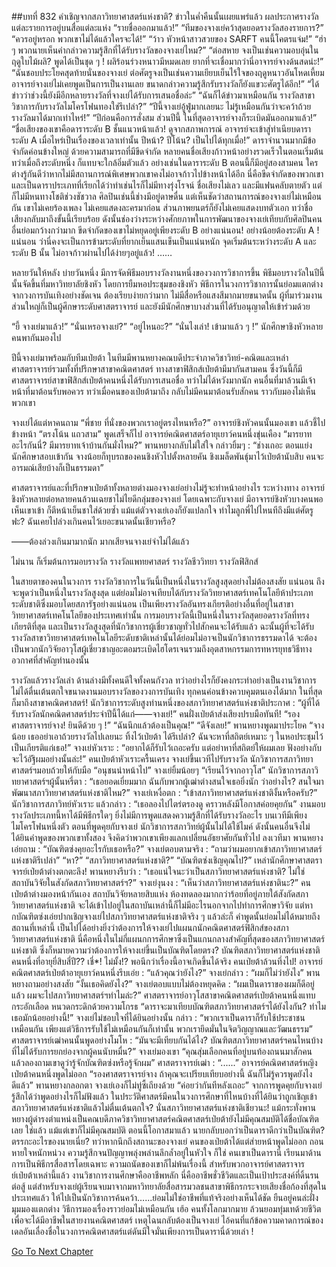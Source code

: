 ##บทที่ 832 คำเชิญจากสภาวิทยาศาสตร์แห่งชาติ?
ข่าวในค่ำคืนนั้นเผยแพร่แล้ว
ผลประกาศรางวัลแต่ละรายการอยู่บนสื่อแต่ละแห่ง
“รายชื่อออกมาแล้ว!”
“ทีมของจางเย่คว้าสุดยอดรางวัลสองรายการ?”
“ควรอยู่หรอก พวกเขาไม่ได้แล้วใครจะได้!”
“ว้าว หัวหน้าสาวสวยของ SARFT คนนี้โคตรแจ่ม!”
“ฮ่า ๆ พวกนายเห็นคำกล่าวความรู้สึกที่ได้รับรางวัลของจางเย่ไหม?”
“ต่อสหาย จงเป็นเช่นความอบอุ่นในฤดูใบไม้ผลิ? พูดได้เป็นชุด ๆ ! ผลิร้อนร่วงหนาวมีหมดเลย ยากที่จะเชื่อมากว่านี่อาจารย์จางด้นสดน่ะ!”
“ฉันชอบประโยคสุดท้ายนั่นของจางเย่ ต่อศัตรูจงเป็นเช่นความเยียบเย็นไร้ใจของฤดูหนาวอันโหดเหี้ยม อาจารย์จางเย่ไม่เคยพูดเป็นการเป็นงานเลย ขนาดกล่าวความรู้สึกรับรางวัลก็ยังแขวะศัตรูได้อีก!”
“ได้ข่าวว่าช่วงนี้ยังมีอีกหลายรางวัลที่จางเย่ได้รับการเสนอชื่อล่ะ”
“ฉันก็ได้ข่าวมาเหมือนกัน รางวัลสาขาวิชาการกับรางวัลไมโครโฟนทองใช่รึเปล่า?”
“ปีนี้จางเย่อู้ฟู่มากเลยนะ ไม่รู้เหมือนกันว่าจะคว้าถ้วยรางวัลมาได้มากเท่าไหร่!”
“ปีก่อนคือการสั่งสม ส่วนปีนี้ ในที่สุดอาจารย์จางก็ระเบิดมันออกมาแล้ว!”
“ชื่อเสียงของเขาคือดาราระดับ B ชั้นแนวหน้าแล้ว! ดูจากสภาพการณ์ อาจารย์จะเข้าสู่ทำเนียบดาราระดับ A เมื่อไหร่เป็นเรื่องของเวลาเท่านั้น ปีหน้า? ปีโน้น? เป็นไปได้ทุกเมื่อ!”
ดาราจำนวนมากมีข้อจำกัดค่อนข้างใหญ่ ด้วยความสามารถที่มีขีดจำกัด หลายคนชื่อเสียงก้าวหน้าอย่างรวดเร็วในตอนเริ่มต้น ทว่าเมื่อถึงระดับหนึ่ง ก็แทบจะใกล้อิ่มตัวแล้ว อย่างเช่นในดาราระดับ B ตอนนี้ก็มีอยู่สองสามคน ใครต่างรู้กันดีว่าหากไม่มีสถานการณ์พิเศษพวกเขาคงไม่อาจก้าวไปข้างหน้าได้อีก นี่คือขีดจำกัดของพวกเขา และเป็นดาราประเภทที่เรียกได้ว่าทำเช่นไรก็ไม่มีทางรุ่งโรจน์ ชื่อเสียงไม่เลว และมีแฟนคลับตายตัว แต่ก็ไม่มีหนทางโชติช่วงชัชวาล ศิลปินเช่นนี้ช่างมีอยู่ดาษดื่น
แต่เห็นชัดว่าสถานการณ์ของจางเย่ไม่เหมือนกัน เขาไม่เคยร้องเพลง ไม่เคยแสดงละครมาก่อน ส่วนภาพยนตร์ก็ยังไม่เคยแสดงบทตัวเอก ทว่าชื่อเสียงกลับมาถึงขั้นนี้เรียบร้อย ดังนั้นช่องว่างระหว่างศักยภาพในการพัฒนาของจางเย่เทียบกับศิลปินคนอื่นย่อมกว้างกว่ามาก ขีดจำกัดของเขาไม่หยุดอยู่เพียงระดับ B อย่างแน่นอน!
อย่างน้อยต้องระดับ A !
แน่นอน ว่านี่คงจะเป็นการข้ามระดับที่ยากเย็นแสนเข็นเป็นแน่นหนัก จุดเริ่มต้นระหว่างระดับ A และระดับ B นั้น ไม่อาจก้าวผ่านไปได้ง่ายๆอยู่แล้ว!
……


หลายวันให้หลัง
บ่ายวันหนึ่ง
มีการจัดพิธีมอบรางวัลงานหนึ่งของวงการวิชาการขึ้น
พิธีมอบรางวัลในปีนี้นั้นจัดขึ้นที่มหาวิทยาลัยชิงหัว โดยการยืมหอประชุมของชิงหัว พิธีการในวงการวิชาการนั้นย่อมแตกต่างจากวงการบันเทิงอย่างชัดเจน ต้องเรียบง่ายกว่ามาก ไม่มีสื่อหรือแสงสีมากมายขนาดนั้น ผู้ที่มาร่วมงานส่วนใหญ่ก็เป็นผู้ศึกษาระดับศาสตราจารย์ และยังมีนักศึกษาบางส่วนที่ได้รับอนุญาตให้เข้าร่วมด้วย


“ยี้ จางเย่มาแล้ว!”
“นั่นเหรอจางเย่?”
“อยู่ไหนอะ?”
“นั่นไงเล่า! เข้ามาแล้ว ๆ !”
นักศึกษาชิงหัวหลายคนพากันมองไป


ปีนี้จางเย่มาพร้อมกับทีมเป่ยต้า ในทีมมีพานหยางคณบดีประจำภาควิชาวิทย์-คณิตและเหล่าศาสตราจารย์รวมทั้งที่ปรึกษาสาขาคณิตศาสตร์ ทางสาขาฟิสิกส์เป่ยต้ามีมากันสามคน ซึ่งวันนี้ก็มีศาสตราจารย์สาขาฟิสิกส์เป่ยต้าคนหนึ่งได้รับการเสนอชื่อ ทว่าไม่ได้หวังมากนัก
คนอื่นที่มาล้วนมีเจ้าหน้าที่มาต้อนรับพอควร ทว่าเมื่อคนของเป่ยต้ามาถึง กลับไม่มีคนมาต้อนรับสักคน ราวกับมองไม่เห็นพวกเขา


จางเย่ได้แต่หาคนถาม “พี่ชาย ที่นั่งของพวกเราอยู่ตรงไหนหรือ?”
อาจารย์ชิงหัวคนนั้นมองเขา แล้วชี้ไปข้างหน้า “ตรงโน้น แถวสาม” พูดเสร็จก็ไป
อาจารย์คณิตศาสตร์อายุเยาว์คนหนึ่งขุ่นเคือง “มารยาทอะไรกันนี่? มีมารยาทเจ้าบ้านกันมั่งไหม?”
พานหยางกลับไม่ใส่ใจ กล่าวยิ้มๆ : “ช่างเถอะ ตอนแย่งนักศึกษาสอบเข้ากัน จางน้อยก็ทุบรถของคนชิงหัวไปตั้งหลายคัน ชิงเมล็ดพันธุ์มาไว้เป่ยต้านับสิบ คนจะอารมณ์เสียบ้างก็เป็นธรรมดา”


ศาสตราจารย์และที่ปรึกษาเป่ยต้าทั้งหลายต่างมองจางเย่อย่างไม่รู้จะทำหน้าอย่างไร
ระหว่างทาง อาจารย์ชิงหัวหลายต่อหลายคนล้วนเฉยชาไม่ไยดีกลุ่มของจางเย่ โดยเฉพาะกับจางเย่ มีอาจารย์ชิงหัวบางคนพอเห็นเขาเข้า ก็ตีหน้าเย็นชาใส่ด้วยซ้ำ
แม้แต่ตัวจางเย่เองก็ยังแปลกใจ ทำไมลูกพี่ไปไหนทีถึงมีแต่ศัตรูฟะ? ฉันเคยไปล่วงเกินคนไว้เยอะขนาดนั้นเชียวหรือ?


——ต้องล่วงเกินมามากนัก มากเสียจนจางเย่จำไม่ได้แล้ว


ไม่นาน ก็เริ่มต้นการมอบรางวัล
รางวัลแพทยศาสตร์
รางวัลชีววิทยา
รางวัลฟิสิกส์


ในสายตาของคนในวงการ รางวัลวิชาการในวันนี้เป็นหนึ่งในรางวัลสูงสุดอย่างไม่ต้องสงสัย แน่นอน ถึงจะพูดว่าเป็นหนึ่งในรางวัลสูงสุด แต่ย่อมไม่อาจเทียบได้กับรางวัลวิทยาศาสตร์เทคโนโลยีห้าประเภทระดับชาติซึ่งมอบโดยสภารัฐอย่างแน่นอน เป็นเพียงรางวัลอันทรงเกียรติอย่างอื่นที่อยู่ในสาขาวิทยาศาสตร์เทคโนโลยีของประเทศเท่านั้น การมอบรางวัลนี้เป็นหนึ่งในรางวัลสุดยอดรางวัลที่ทรงเกียรติที่สุด และเป็นรางวัลสูงสุดที่นักวิชาการผู้เชี่ยวชาญทั่วไปสักคนจะได้รับแล้ว ฉะนั้นผู้ที่จะได้รับรางวัลสาขาวิทยาศาสตร์เทคโนโลยีระดับชาติเหล่านั้นได้ย่อมไม่อาจเป็นนักวิชาการธรรมดาได้ จะต้องเป็นพวกนักวิจัยอาวุโสผู้เชี่ยวชาญอะตอมระเบิดไฮโดรเจนรวมถึงอุตสาหกรรมการทหารยุทธวิธีทางอวกาศที่สำคัญทำนองนั้น


รางวัลแล้วรางวัลเล่า
ด้านล่างมีทั้งคนดีใจทั้งคนกังวล ทว่าอย่างไรก็ยังคงกระทำอย่างเป็นงานวิชาการ ไม่ได้ตื่นเต้นตกใจขนาดงานมอบรางวัลของวงการบันเทิง ทุกคนค่อนข้างควบคุมตนเองได้มาก
ในที่สุด ก็มาถึงสาขาคณิตศาสตร์!
นักวิชาการระดับสูงท่านหนึ่งของสภาวิทยาศาสตร์แห่งชาติประกาศ : “ผู้ที่ได้รับรางวัลนักคณิตศาสตร์ประจำปีนี้ได้แก่——จางเย่!”
คนฝั่งเป่ยต้าส่งเสียงปรบมือทันที!
“รองศาสตราจารย์จาง! ยินดีด้วย ๆ !”
“ฉันนึกแล้วต้องเป็นคุณ!”
“ดีจังเลย!”
พานหยางพูดมาประโยค “จางน้อย เธออย่าเอาถ้วยรางวัลไปเลยนะ ทิ้งไว้เป่ยต้า ได้รึเปล่า? ฉันจะหาที่สถิตย์เหมาะ ๆ ในหอประชุมไว้เป็นเกียรติแก่เธอ!”
จางเย่หัวเราะ : “อยากได้ก็รับไว้เถอะครับ แต่อย่าหาที่สถิตย์ให้ผมเลย ฟังอย่างกับจะไว้อัฐิผมอย่างนั้นล่ะ!”
คนเป่ยต้าหัวเราะครื้นเครง
จางเย่ขึ้นเวทีไปรับรางวัล
นักวิชาการสภาวิทยาศาสตร์ฯมอบถ้วยให้กับมือ “อนุชนนำหน้าไป”
จางเย่ยิ้มน้อยๆ “เรียนไว้จากอาวุโส”
นักวิชาการสภาวิทยาศาสตร์ฯผู้นั้นหรี่ตา : “เธอยอดเยี่ยมมาก ฉันกับพวกผู้เฒ่าต่างสนใจเธอยิ่งนัก ว่าอย่างไร? สนใจมาพัฒนาสภาวิทยาศาสตร์แห่งชาติไหม?”
จางเย่เหงื่อตก : “เข้าสภาวิทยาศาสตร์แห่งชาติงั้นหรือครับ?”
นักวิชาการสภาวิทย์หัวเราะ แล้วกล่าว : “เธอลองไปไตร่ตรองดู คราวหลังมีโอกาสค่อยคุยกัน”
งานมอบรางวัลประเภทนี้หาได้มีพิธีกรใดๆ ยิ่งไม่มีการพูดแสดงความรู้สึกที่ได้รับรางวัลอะไร บนเวทีมีเพียงไมโครโฟนหนึ่งตัว ตอนที่พูดคุยกับจางเย่ นักวิชาการสภาวิทย์ผู้นั้นไม่ได้ใช้ไมค์ ดังนั้นคนอื่นจึงไม่ได้ยินคำพูดของพวกเขาทั้งสอง จึงคิดว่าพวกเขาเพียงแลกเปลี่ยนอัธยาศัยกันทั่วไป
ลงเวทีมา
พานหยางเอ่ยถาม : “บัณฑิตซ่งคุยอะไรกับเธอหรือ?”
จางเย่ตอบตามจริง : “ถามว่าผมอยากเข้าสภาวิทยาศาสตร์แห่งชาติรึเปล่า”
“หา?”
“สภาวิทยาศาสตร์แห่งชาติ?”
“บัณฑิตซ่งเชิญคุณไป?”
เหล่านักศึกษาศาสตราจารย์เป่ยต้าต่างตกตะลึง!
พานหยางรีบว่า : “เธอแน่ใจนะว่าเป็นสภาวิทยาศาสตร์แห่งชาติ? ไม่ใช่สถาบันวิจัยในสังกัดสภาวิทยาศาสตร์ฯ?”
จางเย่งุนงง : “เห็นว่าสภาวิทยาศาสตร์แห่งชาตินะ?”
คนเป่ยต้าต่างมองหน้ากันเอง สถาบันวิจัยหลายสิบแห่ง ห้องทดลองมากกว่าร้อยที่อยู่ภายใต้สังกัดสภาวิทยาศาสตร์แห่งชาติ จะได้เข้าไปอยู่ในสถาบันเหล่านี้ก็ไม่มีอะไรนอกจากไปทำการศึกษาวิจัย แต่หากบัณฑิตซ่งเอ่ยปากเชิญจางเย่ไปสภาวิทยาศาสตร์แห่งชาติจริง ๆ แล้วล่ะก็ คำพูดนั้นย่อมไม่ได้หมายถึงสถานที่เหล่านี้ เป็นไปได้อย่างยิ่งว่าต้องการให้จางเย่ไปแผนกนักคณิตศาสตร์ฟิสิกส์ของสภาวิทยาศาสตร์แห่งชาติ นี่คือหนึ่งในไม่กี่แผนกการศึกษาซึ่งเป็นแกนกลางสำคัญที่สุดของสภาวิทยาศาสตร์แห่งชาติ ซึ่งก็หมายความว่าต้องการให้จางเย่ขึ้นเป็นบัณฑิตโดยตรง?
บัณฑิตสภาวิทยาศาสตร์แห่งชาติคนหนึ่งที่อายุยี่สิบสี่ปี??
เชี่*!
ไม่มั้ง!?
พอนึกว่าเรื่องนี้อาจเกิดขึ้นได้จริง คนเป่ยต้าล้วนทึ่งไป!
อาจารย์คณิตศาสตร์เป่ยต้าอายุเยาว์คนหนึ่งรีบเอ่ย : “แล้วคุณว่ายังไง?”
จางเย่กล่าว : “ผมก็ไม่ว่ายังไง”
พานหยางถามอย่างสงสัย “งั้นเธอคิดยังไง?”
จางเย่ตอบแบบไม่ต้องหยุดคิด : “ผมเป็นดาราของผมก็ดีอยู่แล้ว ผมจะไปสภาวิทยาศาสตร์ฯทำไมล่ะ?”
ศาสตราจารย์อาวุโสสาขาคณิตศาสตร์เป่ยต้าคนหนึ่งแทบกระอักเลือด หนวดกระดิกด้วยความโกรธ “ดาราจะมาเทียบบัณฑิตสภาวิทยาศาสตร์ฯได้ยังไงกัน? ทำไมเธอมักน้อยอย่างนี้!”
จางเย่ไม่ชอบใจที่ได้ยินอย่างนั้น กล่าว : “พวกเราเป็นดาราก็รับใช้ประชาชนเหมือนกัน เพียงแต่วิธีการรับใช้ไม่เหมือนกันก็เท่านั้น พวกเรายึดมั่นในจิตวิญญาณและวัฒนธรรม”
ศาสตราจารย์เฒ่าคนนั้นพูดอย่างโมโห : “มันจะมีเทียบกันได้ไง? บัณฑิตสภาวิทยาศาสตร์ฯคนไหนบ้างที่ไม่ได้รับการยกย่องจากผู้คนนับหมื่น?”
จางเย่มองเขา “คุณสุ่มเลือกคนที่อยู่บนท้องถนนมาสักคน แล้วลองถามเขาดูว่ารู้จักบัณฑิตซ่งหรือรู้จักผม”
ศาสตราจารย์เฒ่า : “......”
อาจารย์คณิตศาสตร์หญิงเป่ยต้าคนหนึ่งพูดไม่ออก “รองศาสตราจารย์จาง ถ้าคุณจะเปรียบเทียบอย่างนี้ ฉันก็ไม่รู้ควรพูดยังไงดีแล้ว”
พานหยางกลอกตา
จางเย่เองก็ไม่ทู่ซี้เถียงด้วย “ค่อยว่ากันทีหลังเถอะ”
จากการพูดคุยกับจางเย่ รู้สึกได้ว่าพูดอย่างไรก็ไม่ฟังแล้ว ในประวัติศาสตร์มีคนในวงการศึกษาที่ไหนบ้างที่ได้ยินว่าถูกเชิญเข้าสภาวิทยาศาสตร์แห่งชาติแล้วไม่ตื่นเต้นตกใจ? นั่นสภาวิทยาศาสตร์แห่งชาติเชียวนะ! แม้กระทั่งพานหยางผู้ดำรงตำแหน่งเป็นคณบดีภาควิชาวิทยาศาสตร์คณิตศาสตร์เป่ยต้ายังไม่มีคุณสมบัติได้ชื่อบัณฑิตเลย ใช่แล้ว แม้แต่เขาก็ไม่มีคุณสมบัติ
ตอนนี้โอกาสมาแล้ว นายกลับบอกว่าเป็นดาราดีกว่าเป็นบัณฑิต? ตรรกะอะไรของนายเนี่ย?
ทว่าหากนึกถึงสถานะของจางเย่ คนของเป่ยต้าได้แต่ส่ายหน้าพูดไม่ออก ถอนหายใจหนักหน่วง ความรู้สึกจนปัญญาพลุ่งพล่านลึกล้ำอยู่ในหัวใจ ก็ใช่ คนเขาเป็นดารานี่ เรียนมาด้านการเป็นพิธีกรสื่อสารโดยเฉพาะ ความถนัดของเขาก็ไม่พ้นเรื่องนี้ สำหรับพวกอาจารย์ศาสตราจารย์เป่ยต้าเหล่านี้แล้ว งานวิชาการงานศึกษาคืออาชีพหลัก นี่คืออาชีพชั่วชีวิตและเป็นเป้าประสงค์ที่ดิ้นรนต่อสู้ แต่สำหรับจางเย่ผู้เรียนจบมาจากมหาวิทยาลัยสื่อสารมวลชนสาขาพิธีกรกระจายเสียงชื่อก้องที่สุดในประเทศแล้ว ให้ไปเป็นนักวิชาการค้นคว้า…...ย่อมไม่ใช่อาชีพที่แท้จริงอย่างเห็นได้ชัด
ยืนอยู่คนล่ะฝั่ง
มุมมองแตกต่าง
วิธีการมองเรื่องราวย่อมไม่เหมือนกัน
เฮ้อ คนทั้งโลกมากมาย ล้วนยอมทุ่มเทด้วยชีวิตเพื่อจะได้มีอาชีพในสายงานคณิตศาสตร์ เหตุไฉนกลับต้องเป็นจางเย่ ไอ้คนที่แก้ข้อความคาดการณ์ของเดลอันเลื่องชื่อในวงการคณิตศาสตร์แต่ดันมีใจมั่นเพียงการเป็นดารานี่ด้วยเล่า !








[Go To Next Chapter]( ./30.md)